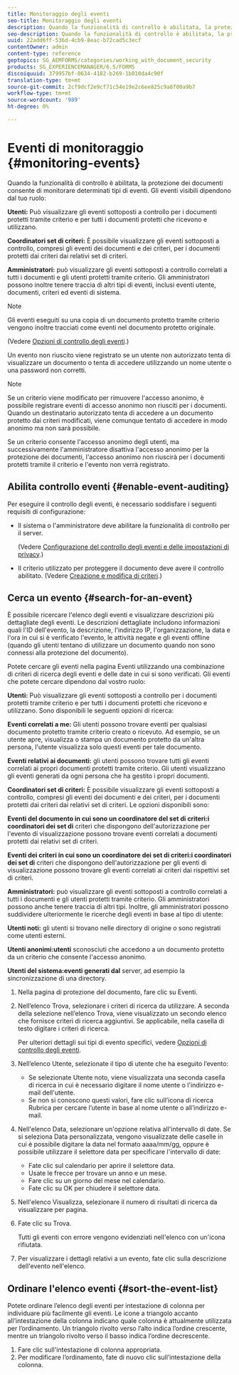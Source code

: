```yaml
---
title: Monitoraggio degli eventi
seo-title: Monitoraggio degli eventi
description: Quando la funzionalità di controllo è abilitata, la protezione dei documenti consente di monitorare determinati tipi di eventi. È possibile cercare e ordinare facilmente l'elenco degli eventi utilizzando la protezione del documento.
seo-description: Quando la funzionalità di controllo è abilitata, la protezione dei documenti consente di monitorare determinati tipi di eventi. È possibile cercare e ordinare facilmente l'elenco degli eventi utilizzando la protezione del documento.
uuid: 22add6ff-536d-4cb9-8eac-b72cad5c3ecf
contentOwner: admin
content-type: reference
geptopics: SG_AEMFORMS/categories/working_with_document_security
products: SG_EXPERIENCEMANAGER/6.5/FORMS
discoiquuid: 379957bf-0634-4182-b269-1b010da4c90f
translation-type: tm+mt
source-git-commit: 2cf9dcf2e9cf71c54e19e2c6ee825c9a8f00a9b7
workflow-type: tm+mt
source-wordcount: '989'
ht-degree: 0%

---
```



# Eventi di monitoraggio {#monitoring-events}

Quando la funzionalità di controllo è abilitata, la protezione dei documenti consente di monitorare determinati tipi di eventi. Gli eventi visibili dipendono dal tuo ruolo:

**Utenti:** Può visualizzare gli eventi sottoposti a controllo per i documenti protetti tramite criterio e per tutti i documenti protetti che ricevono e utilizzano.

**Coordinatori set di criteri:** È possibile visualizzare gli eventi sottoposti a controllo, compresi gli eventi dei documenti e dei criteri, per i documenti protetti dai criteri dai relativi set di criteri.

**Amministratori:** può visualizzare gli eventi sottoposti a controllo correlati a tutti i documenti e gli utenti protetti tramite criterio. Gli amministratori possono inoltre tenere traccia di altri tipi di eventi, inclusi eventi utente, documenti, criteri ed eventi di sistema.

>[!NOTE]
>
>Gli eventi eseguiti su una copia di un documento protetto tramite criterio vengono inoltre tracciati come eventi nel documento protetto originale.

(Vedere [Opzioni di controllo degli eventi](/help/forms/using/admin-help/configuring-client-server-options.md#event-auditing-options).)

Un evento non riuscito viene registrato se un utente non autorizzato tenta di visualizzare un documento o tenta di accedere utilizzando un nome utente o una password non corretti.

>[!NOTE]
>
>Se un criterio viene modificato per rimuovere l&#39;accesso anonimo, è possibile registrare eventi di accesso anonimo non riusciti per i documenti. Quando un destinatario autorizzato tenta di accedere a un documento protetto dai criteri modificati, viene comunque tentato di accedere in modo anonimo ma non sarà possibile.

Se un criterio consente l&#39;accesso anonimo degli utenti, ma successivamente l&#39;amministratore disattiva l&#39;accesso anonimo per la protezione dei documenti, l&#39;accesso anonimo non riuscirà per i documenti protetti tramite il criterio e l&#39;evento non verrà registrato.

## Abilita controllo eventi {#enable-event-auditing}

Per eseguire il controllo degli eventi, è necessario soddisfare i seguenti requisiti di configurazione:

* Il sistema o l&#39;amministratore deve abilitare la funzionalità di controllo per il server.

   (Vedere [Configurazione del controllo degli eventi e delle impostazioni di privacy](/help/forms/using/admin-help/configuring-client-server-options.md#configuring-event-auditing-and-privacy-settings).)

* Il criterio utilizzato per proteggere il documento deve avere il controllo abilitato. (Vedere [Creazione e modifica di criteri](/help/forms/using/admin-help/creating-policies.md#creating-and-editing-policies).)

## Cerca un evento {#search-for-an-event}

È possibile ricercare l&#39;elenco degli eventi e visualizzare descrizioni più dettagliate degli eventi. Le descrizioni dettagliate includono informazioni quali l&#39;ID dell&#39;evento, la descrizione, l&#39;indirizzo IP, l&#39;organizzazione, la data e l&#39;ora in cui si è verificato l&#39;evento, le attività negate e gli eventi offline (quando gli utenti tentano di utilizzare un documento quando non sono connessi alla protezione del documento).

Potete cercare gli eventi nella pagina Eventi utilizzando una combinazione di criteri di ricerca degli eventi e delle date in cui si sono verificati. Gli eventi che potete cercare dipendono dal vostro ruolo:

**Utenti:** Può visualizzare gli eventi sottoposti a controllo per i documenti protetti tramite criterio e per tutti i documenti protetti che ricevono e utilizzano. Sono disponibili le seguenti opzioni di ricerca:

**Eventi correlati a me:** Gli utenti possono trovare eventi per qualsiasi documento protetto tramite criterio creato o ricevuto. Ad esempio, se un utente apre, visualizza o stampa un documento protetto da un&#39;altra persona, l&#39;utente visualizza solo questi eventi per tale documento.

**Eventi relativi ai documenti:** gli utenti possono trovare tutti gli eventi correlati ai propri documenti protetti tramite criterio. Gli utenti visualizzano gli eventi generati da ogni persona che ha gestito i propri documenti.

**Coordinatori set di criteri:** È possibile visualizzare gli eventi sottoposti a controllo, compresi gli eventi dei documenti e dei criteri, per i documenti protetti dai criteri dai relativi set di criteri. Le opzioni disponibili sono:

**Eventi del documento in cui sono un coordinatore del set di criteri:i coordinatori dei set di** criteri che dispongono dell&#39;autorizzazione per l&#39;evento di visualizzazione possono trovare eventi correlati a documenti protetti dai relativi set di criteri.

**Eventi dei criteri in cui sono un coordinatore dei set di criteri:i coordinatori dei set di** criteri che dispongono dell&#39;autorizzazione per gli eventi di visualizzazione possono trovare gli eventi correlati ai criteri dai rispettivi set di criteri.

**Amministratori:** può visualizzare gli eventi sottoposti a controllo correlati a tutti i documenti e gli utenti protetti tramite criterio. Gli amministratori possono anche tenere traccia di altri tipi. Inoltre, gli amministratori possono suddividere ulteriormente le ricerche degli eventi in base al tipo di utente:

**Utenti noti:** gli utenti si trovano nelle directory di origine o sono registrati come utenti esterni.

**Utenti anonimi:utenti** sconosciuti che accedono a un documento protetto da un criterio che consente l&#39;accesso anonimo.

**Utenti del sistema:eventi generati dal** server, ad esempio la sincronizzazione di una directory.

1. Nella pagina di protezione del documento, fare clic su Eventi.
1. Nell’elenco Trova, selezionare i criteri di ricerca da utilizzare. A seconda della selezione nell’elenco Trova, viene visualizzato un secondo elenco che fornisce criteri di ricerca aggiuntivi. Se applicabile, nella casella di testo digitare i criteri di ricerca.

   Per ulteriori dettagli sui tipi di evento specifici, vedere [Opzioni di controllo degli eventi](/help/forms/using/admin-help/configuring-client-server-options.md#event-auditing-options).

1. Nell’elenco Utente, selezionate il tipo di utente che ha eseguito l’evento:

   * Se selezionate Utente noto, viene visualizzata una seconda casella di ricerca in cui è necessario digitare il nome utente o l&#39;indirizzo e-mail dell&#39;utente.
   * Se non si conoscono questi valori, fare clic sull’icona di ricerca Rubrica per cercare l’utente in base al nome utente o all’indirizzo e-mail.

1. Nell&#39;elenco Data, selezionare un&#39;opzione relativa all&#39;intervallo di date. Se si seleziona Data personalizzata, vengono visualizzate delle caselle in cui è possibile digitare la data nel formato aaaa/mm/gg, oppure è possibile utilizzare il selettore data per specificare l&#39;intervallo di date:

   * Fate clic sul calendario per aprire il selettore data.
   * Usate le frecce per trovare un anno e un mese.
   * Fare clic su un giorno del mese nel calendario.
   * Fate clic su OK per chiudere il selettore data.

1. Nell&#39;elenco Visualizza, selezionare il numero di risultati di ricerca da visualizzare per pagina.
1. Fate clic su Trova.

   Tutti gli eventi con errore vengono evidenziati nell&#39;elenco con un&#39;icona rifiutata.

1. Per visualizzare i dettagli relativi a un evento, fate clic sulla descrizione dell&#39;evento nell&#39;elenco.

## Ordinare l&#39;elenco eventi {#sort-the-event-list}

Potete ordinare l’elenco degli eventi per intestazione di colonna per individuare più facilmente gli eventi. Le icone a triangolo accanto all’intestazione della colonna indicano quale colonna è attualmente utilizzata per l’ordinamento. Un triangolo rivolto verso l’alto indica l’ordine crescente, mentre un triangolo rivolto verso il basso indica l’ordine decrescente.

1. Fare clic sull&#39;intestazione di colonna appropriata.
1. Per modificare l’ordinamento, fate di nuovo clic sull’intestazione della colonna.

